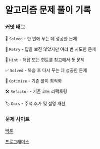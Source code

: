 # 알고리즘 문제 풀이 기록

### 커밋 태그

🎯 `Solved` - 한 번에 푸는 데 성공한 문제

🔄 `Retry` - 답을 보진 않았지만 여러 번 시도한 문제

📖 `Hint` - 해답 또는 힌트를 참고해서 푼 문제

✅ `Solved` - 복습 후 다시 푸는 데 성공한 문제

🚀 `Optimize` - 기존 풀이 최적화

🛠 `Refactor` - 기존 코드 리팩토링

🏷 `Docs` - 주석 추가 및 설명 개선

### 문제 사이트

[백준](https://www.acmicpc.net)

[프로그래머스](https://programmers.co.kr)
